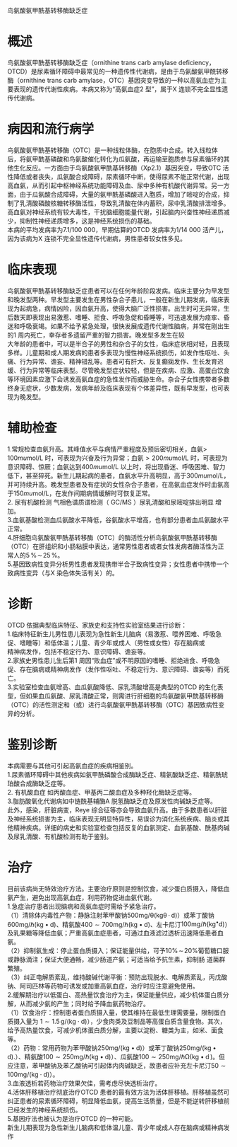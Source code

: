 鸟氨酸氨甲酰基转移酶缺乏症  
# 概述  
鸟氨酸氨甲酰基转移酶缺乏症（ornithine trans carb amylase deficiency，OTCD）是尿素循环障碍中最常见的一种遗传性代谢病，是由于鸟氨酸氨甲酰转移酶（ornithine trans carb amylase，OTC）基因突变导致的一种以高氨血症为主要表现的遗传代谢性疾病。本病又称为“高氨血症2 型”，属于X 连锁不完全显性遗传代谢病。  
# 病因和流行病学  
鸟氨酸氨甲酰基转移酶（OTC）是一种线粒体酶，在胞质中合成。转入线粒体后，将氨甲酰基磷酸和鸟氨酸催化转化为瓜氨酸，再运输至胞质参与尿素循环的其他生化反应。一方面由于鸟氨酸氨甲酰基转移酶（$\mathrm{Xp}2.1$）基因突变，导致OTC 活性降低或者丧失，瓜氨酸合成障碍，尿素循环中断，使得尿素不能正常代谢，出现高血氨，从而引起中枢神经系统功能障碍及血、尿中多种有机酸代谢异常。另一方面，由于瓜氨酸合成障碍，大量的氨甲酰基磷酸进入胞质，增加了嘧啶的合成，抑制了乳清酸磷酸核糖转移酶活性，导致乳清酸在体内蓄积，尿中乳清酸排泄增多。高血氨对神经系统有较大毒性，干扰脑细胞能量代谢，引起脑内兴奋性神经递质减少，抑制性神经递质增多，这是神经系统损伤的基础。  
本病的平均发病率为7.1/100 000，早期估算的OTCD 发病率为1/14 000 活产儿，因为该病为X 连锁不完全显性遗传代谢病，男性患者较女性多见。  
# 临床表现  
鸟氨酸氨甲酰基转移酶缺乏症患者可以在任何年龄阶段发病。临床主要分为早发型和晚发型两种。早发型主要发生在男性杂合子患儿，一般在新生儿期发病，临床表现为起病急，病情凶险，因血氨升高，使得大脑广泛性损害。出生时可无异常，生后数天即表现出易激惹、嗜睡、拒食、呼吸急促和昏睡等，可迅速发展为痉挛、昏迷和呼吸衰竭。如果不给予紧急处理，很快发展成遗传代谢性脑病，并常在刚出生的1 周内死亡，幸存者多遗留严重的智力损害。晚发型多发生在较  
大年龄的患者中，可以是半合子的男性和杂合子的女性，临床症状相对轻，且表现多样。儿童期和成人期发病的患者多表现为慢性神经系统损伤，如发作性呕吐、头痛、行为异常、谵妄、精神错乱等。患者可有肝大、反复癫痫发作、生长发育迟缓、行为异常等临床表型。尽管晚发型症状较轻，但是在疾病、应激、高蛋白饮食等环境因素应激下会诱发高氨血症的急性发作而威胁生命。杂合子女性携带者多数终身无症状，少数发病，发病年龄及临床表现有个体差异性，既有早发型，也可表现为晚发型。  
# 辅助检查  
1.常规检查血氨升高。其峰值水平与病情严重程度及预后密切相关，血氨$>\!100mu\mathrm{mol}/\mathrm{L}$ 时，可表现为兴奋及行为异常；血氨${>}200mu\mathrm{mol}/\mathrm{L}$ 时，可表现为意识障碍、惊厥；血氨达到$400mu\mathrm{mol}/\mathrm{L}$ 以上时，将出现昏迷、呼吸困难、智力低下，甚至猝死。新生儿期起病的患者，血氨水平升高明显，高于$300mu\mathrm{mol}/\mathrm{L}$，并可持续升高。晚发型患者及有症状的女性杂合子患者，在高氨血症发作时血氨高于$150mu\mathrm{mol}/\mathrm{L}$，在发作间期病情缓解时可恢复正常。  
2. 尿有机酸检测 气相色谱质谱检测（ GC/MS ）尿乳清酸和尿嘧啶排出明显 增加。  
3.血氨基酸检测血瓜氨酸水平降低，谷氨酸水平增高，也有部分患者血瓜氨酸水平正常。  
4.肝细胞鸟氨酸氨甲酰基转移酶（OTC）的酶活性分析鸟氨酸氨甲酰基转移酶（OTC）在肝组织和小肠粘膜中表达，通常男性患者或者女性发病者酶活性为正常人的$5\,\%\!\sim\!25\,\%$。  
5.基因致病性变异分析男性患者发现携带半合子致病性变异；女性患者中携带一个致病性变异（与X 染色体失活有关）的。  
# 诊断  
OTCD 依据典型临床特征、家族史和支持性实验室结果进行诊断：  
1.临床特征新生儿男性患儿表现为急性新生儿脑病（易激惹、喂养困难、呼吸急促、嗜睡等）和低体温；儿童、青少年或成人（男性或女性）存在脑病或  
精神病发作，包括不稳定行为、意识障碍、谵妄等。  
2.家族史男性患儿生后第1 周因“败血症”或不明原因的嗜睡、拒绝进食、呼吸急促、存在脑病或精神病发作（发作性呕吐、不稳定行为、意识障碍、谵妄等）而死亡。  
3.实验室检查血氨增高、血瓜氨酸降低、尿乳清酸增高是典型的OTCD 的生化表型，但如果血瓜氨酸、尿乳清酸正常，则需进行肝细胞的鸟氨酸氨甲酰基转移酶（OTC）的活性测定和（或）进行鸟氨酸氨甲酰基转移酶（OTC）基因致病性变异的分析。  
# 鉴别诊断  
本病需要与其他可引起高氨血症的疾病相鉴别。  
1.尿素循环障碍中其他疾病如氨甲酰磷酸合成酶缺乏症、精氨酸缺乏症、精氨酰琥珀酸合成酶缺乏症等。  
2. 有机酸血症 如丙酸血症、甲基丙二酸血症及多种羟化酶缺乏症等。  
3.脂肪酸氧化代谢病如中链酰基辅酶A 脱氢酶缺乏症及原发性肉碱缺乏症等。  
此外，感染，肝脏病变，Reye 综合征等亦会导致血氨升高。由于多数患者以肝脏及神经系统损害为主，临床表现无明显特异性，易误诊为消化系统疾病、脑炎或其他精神疾病。详细的病史和实验室检查包括反复的血氨测定、血氨基酸、酰基肉碱及尿乳清酸、有机酸检测有助于鉴别。  
# 治疗  
目前该病尚无特效治疗方法。主要治疗原则是控制饮食，减少蛋白质摄入，降低血氨产生，避免出现高氨血症，利用药物促进血氨代谢。  
1.急症治疗患者出现脑病和高氨血症时需给予紧急治疗。  
（1）清除体内毒性产物：静脉注射苯甲酸钠$500\mathrm{{mg/\theta(kg\theta\!\!\cdot\!\!d)}}$）或苯丁酸钠$600\mathrm{{m}g/\hbar(k g\bullet d)}$、精氨酸$400{\sim}700\mathrm{m}\mathrm{g/\hbar}\left(\mathrm{kg}{\bullet}\mathrm{d}\right)$、左卡尼汀$100\mathrm{{mg/\hbar(kg^{\bullet}d)}}$）及乳果糖等降低血氨；严重高氨血症患者，可通过血液滤过透析迅速降低患者血氨。  
（2）抑制氨生成：停止蛋白质摄入；保证能量供给，可予$10\%\!\sim\!20\%$葡萄糖口服或静脉滴注；保证大便通畅，减少肠道产氨；可适当给予抗生素，抑制肠 道菌群繁殖。  
（3）纠正电解质紊乱，维持酸碱代谢平衡：预防出现脱水、电解质紊乱，丙戊酸钠、阿司匹林等药物可诱发或加重高氨血症，治疗时应注意避免使用。  
2.缓解期治疗以低蛋白、高热量饮食治疗为主，保证能量供应，减少机体蛋白质分解，从而减少氨的产生；同时给予降血氨药物治疗。  
（1）饮食治疗：控制患者蛋白质摄入量，使其维持在最低生理需要量，限制蛋白质摄入量为 $1 \sim 1.5\, \mathrm{g/(kg \cdot d)}$），少食肉类及豆制品等高蛋白质含量食物。其次，给予高热量饮食，可减少机体蛋白质分解，主要以淀粉、糖类为主，如米、面食等。  
（2）药物：常用药物为苯甲酸钠$250\mathrm{mg/\left(kg\bullet d\right)}$）或苯丁酸钠$250\mathrm{mg/\left(kg\bullet d\right)}.$）、精氨酸$100{\sim}250\mathrm{m}\mathrm{g/\hbar}\left(\mathrm{k}\mathrm{g}{\bullet}\mathrm{d}\right)$）、瓜氨酸$100{\sim}250\mathrm{mg/\hbar\Omega}(\mathrm{kg}\bullet\mathrm{d}\,)$。但应注意，苯甲酸钠及苯乙酸钠可引起体内肉碱缺乏，故患者应补充左卡尼汀$50{\sim}100\mathrm{mg/(kg\cdot d)}$）。  
3.血液透析若药物治疗效果欠佳，需考虑尽快透析治疗。  
4.活体肝移植治疗彻底治疗OTCD 患者的最有效方法为活体肝移植。肝移植虽然可纠正患者的尿素循环障碍，明显降低血氨，提高生活质量，但是不能逆转肝移植前已经发生的神经系统损伤。  
5.基因疗法也被认为是治疗OTCD 的一种可能。  
新生儿期表现为急性新生儿脑病和低体温儿童、青少年或成人存在脑病或精神病发作  

